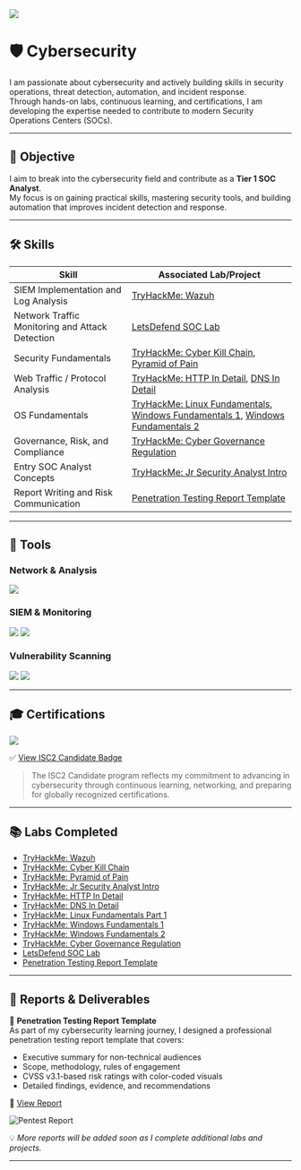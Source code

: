 
<a href="./">
  <img src="https://img.shields.io/badge/⬅️ Back_to_Main_Page-blue?style=for-the-badge" />
</a>

# 🛡️ Cybersecurity

I am passionate about cybersecurity and actively building skills in security operations, threat detection, automation, and incident response.  
Through hands-on labs, continuous learning, and certifications, I am developing the expertise needed to contribute to modern Security Operations Centers (SOCs).

---

## 🌟 Objective  

I aim to break into the cybersecurity field and contribute as a **Tier 1 SOC Analyst**.  
My focus is on gaining practical skills, mastering security tools, and building automation that improves incident detection and response.

---

## 🛠️ Skills  

| Skill                                         | Associated Lab/Project                        |
|-----------------------------------------------|-----------------------------------------------|
| SIEM Implementation and Log Analysis          | [TryHackMe: Wazuh](https://tryhackme.com/room/wazuhct) |
| Network Traffic Monitoring and Attack Detection| [LetsDefend SOC Lab](https://app.letsdefend.io/my-rewards/detail/f04b59d44aa34855b0ebd948f03c2336) |
| Security Fundamentals                         | [TryHackMe: Cyber Kill Chain](https://tryhackme.com/room/cyberkillchainzmt), [Pyramid of Pain](https://tryhackme.com/room/pyramidofpainax) |
| Web Traffic / Protocol Analysis               | [TryHackMe: HTTP In Detail](https://tryhackme.com/room/httpindetail), [DNS In Detail](https://tryhackme.com/room/dnsindetail) |
| OS Fundamentals                               | [TryHackMe: Linux Fundamentals](https://tryhackme.com/room/linuxfundamentalspart1), [Windows Fundamentals 1](https://tryhackme.com/room/windowsfundamentals1xbx), [Windows Fundamentals 2](https://tryhackme.com/room/windowsfundamentals2x0x) |
| Governance, Risk, and Compliance              | [TryHackMe: Cyber Governance Regulation](https://tryhackme.com/room/cybergovernanceregulation) |
| Entry SOC Analyst Concepts                    | [TryHackMe: Jr Security Analyst Intro](https://tryhackme.com/room/jrsecanalystintrouxo) |
| Report Writing and Risk Communication         | [Penetration Testing Report Template](https://docs.google.com/document/d/1W_fS2E36BD6OYdq-hEIkniyB1x8q_1Y6S-oFXQtDwD4/edit?usp=sharing) |

---

## 🔧 Tools  

### Network & Analysis  
<div>
  <img src="https://img.shields.io/badge/-Wireshark-1679A7?&style=for-the-badge&logo=Wireshark&logoColor=white" />
</div>

### SIEM & Monitoring  
<div>
  <img src="https://img.shields.io/badge/-Elastic-005571?&style=for-the-badge&logo=Elastic&logoColor=white" />
  <img src="https://img.shields.io/badge/-Splunk-000000?&style=for-the-badge&logo=Splunk&logoColor=white" />
</div>

### Vulnerability Scanning  
<div>
  <img src="https://img.shields.io/badge/-Nessus-005571?&style=for-the-badge&logo=Nessus&logoColor=white" />
  <img src="https://img.shields.io/badge/-OpenVAS-4CAF50?&style=for-the-badge&logo=OpenVAS&logoColor=white" />
</div>

---

## 🎓 Certifications  

<div>
  <a href="https://www.credly.com/earner/earned/badge/1eaa5a7f-f75e-40c8-bfa0-2a4e90254450">
    <img src="https://img.shields.io/badge/-ISC2_Candidate-00ADEF?&style=for-the-badge&logo=ISC2&logoColor=white" />
  </a>
</div>

✅ [View ISC2 Candidate Badge](https://www.credly.com/earner/earned/badge/1eaa5a7f-f75e-40c8-bfa0-2a4e90254450)

> The ISC2 Candidate program reflects my commitment to advancing in cybersecurity through continuous learning, networking, and preparing for globally recognized certifications.

---

## 📚 Labs Completed  

- [TryHackMe: Wazuh](https://tryhackme.com/room/wazuhct)  
- [TryHackMe: Cyber Kill Chain](https://tryhackme.com/room/cyberkillchainzmt)  
- [TryHackMe: Pyramid of Pain](https://tryhackme.com/room/pyramidofpainax)  
- [TryHackMe: Jr Security Analyst Intro](https://tryhackme.com/room/jrsecanalystintrouxo)  
- [TryHackMe: HTTP In Detail](https://tryhackme.com/room/httpindetail)  
- [TryHackMe: DNS In Detail](https://tryhackme.com/room/dnsindetail)  
- [TryHackMe: Linux Fundamentals Part 1](https://tryhackme.com/room/linuxfundamentalspart1)  
- [TryHackMe: Windows Fundamentals 1](https://tryhackme.com/room/windowsfundamentals1xbx)  
- [TryHackMe: Windows Fundamentals 2](https://tryhackme.com/room/windowsfundamentals2x0x)  
- [TryHackMe: Cyber Governance Regulation](https://tryhackme.com/room/cybergovernanceregulation)  
- [LetsDefend SOC Lab](https://app.letsdefend.io/my-rewards/detail/f04b59d44aa34855b0ebd948f03c2336)  
- [Penetration Testing Report Template](https://docs.google.com/document/d/1W_fS2E36BD6OYdq-hEIkniyB1x8q_1Y6S-oFXQtDwD4/edit?usp=sharing)

---

## 📄 Reports & Deliverables  

🚀 **Penetration Testing Report Template**  
As part of my cybersecurity learning journey, I designed a professional penetration testing report template that covers:  

- Executive summary for non-technical audiences  
- Scope, methodology, rules of engagement  
- CVSS v3.1-based risk ratings with color-coded visuals  
- Detailed findings, evidence, and recommendations  

📄 [View Report](https://docs.google.com/document/d/1W_fS2E36BD6OYdq-hEIkniyB1x8q_1Y6S-oFXQtDwD4/edit?usp=sharing)  

![Pentest Report](https://img.shields.io/badge/-Pentest_Report_Template-005571?&style=for-the-badge)  

💡 *More reports will be added soon as I complete additional labs and projects.*

---
